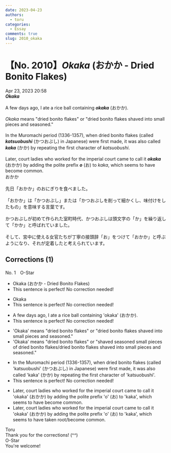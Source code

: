 ```yaml
---
date: 2023-04-23
authors:
  - toru
categories:
  - Essay
comments: true
slug: 2010_okaka
---
```


# 【No. 2010】<strong><em>Okaka</strong></em> (おかか - Dried Bonito Flakes)
<div class="date">Apr 23, 2023 20:58</div>
<div id="post"><div id="body_show_ori">
<strong><em>Okaka</strong></em><br/><br/>A few days ago, I ate a rice ball containing <strong><em>okaka</em></strong> (おかか).<br/><br/><em>Okaka</em> means "dried bonito flakes" or "dried bonito flakes shaved into small pieces and seasoned."<br/><br/>In the Muromachi period (1336-1357), when dried bonito flakes (called <strong><em>katsuobushi</em></strong> (かつおぶし) in Japanese) were first made, it was also called <strong><em>kaka</em></strong> (かか) by repeating the first character of <em>katsuobushi</em>.<br/><br/>Later, court ladies who worked for the imperial court came to call it <strong><em>okaka</em></strong> (おかか) by adding the polite prefix <strong><em>o</em></strong> (お) to <em>kaka</em>, which seems to have become common.
</div></div>

<!-- more -->

<div id="post_ja"><div id="body_show_mo">
おかか<br/><br/>先日「おかか」のおにぎりを食べました。<br/><br/>「おかか」は「かつおぶし」または「かつおぶしを削って細かくし、味付けをしたもの」を意味する言葉です。<br/><br/>かつおぶしが初めて作られた室町時代、かつおぶしは頭文字の「か」を繰り返して「かか」と呼ばれていました。<br/><br/>そして、宮中に使える女官たちが丁寧の接頭辞「お」をつけて「おかか」と呼ぶようになり、それが定着したと考えられています。
</div></div>

## Corrections (1)
<div id="block"><div class="first_name"> No. 1　<span class="just_name">O-Star</span></div><div id="block2">
<ul class="correction_field">
<li class="incorrect">Okaka (おかか - Dried Bonito Flakes)</li>
<li class="corrected perfect">This sentence is perfect! No correction needed!</li>
</ul>
<ul class="correction_field">
<li class="incorrect">Okaka</li>
<li class="corrected perfect">This sentence is perfect! No correction needed!</li>
</ul>
<ul class="correction_field">
<li class="incorrect">A few days ago, I ate a rice ball containing 'okaka' (おかか).</li>
<li class="corrected perfect">This sentence is perfect! No correction needed!</li>
</ul>
<ul class="correction_field">
<li class="incorrect">'Okaka' means "dried bonito flakes" or "dried bonito flakes shaved into small pieces and seasoned."</li>
<li class="corrected correct">
'Okaka' means "dried bonito flakes" or "<span class="f_blue">shaved seasoned small pieces of dried bonito flakes/dried bonito flakes shaved into small pieces and seasoned</span>."
</li>
</ul>
<ul class="correction_field">
<li class="incorrect">In the Muromachi period (1336-1357), when dried bonito flakes (called 'katsuobushi' (かつおぶし) in Japanese) were first made, it was also called 'kaka' (かか) by repeating the first character of 'katsuobushi'.</li>
<li class="corrected perfect">This sentence is perfect! No correction needed!</li>
</ul>
<ul class="correction_field">
<li class="incorrect">Later, court ladies who worked for the imperial court came to call it 'okaka' (おかか) by adding the polite prefix 'o' (お) to 'kaka', which seems to have become common.</li>
<li class="corrected correct">
Later, court ladies who worked for the imperial court came to call it 'okaka' (おかか) by adding the polite prefix 'o' (お) to 'kaka', which seems to have<span class="f_blue"> taken root/become common</span>.
</li>
</ul>
</div><div class="name"><span class="just_name">Toru</span><br>
Thank you for the corrections! (^^)
</div>
<div class="name"><span class="just_name">O-Star</span><br>
You're welcome!
</div>
</div>
